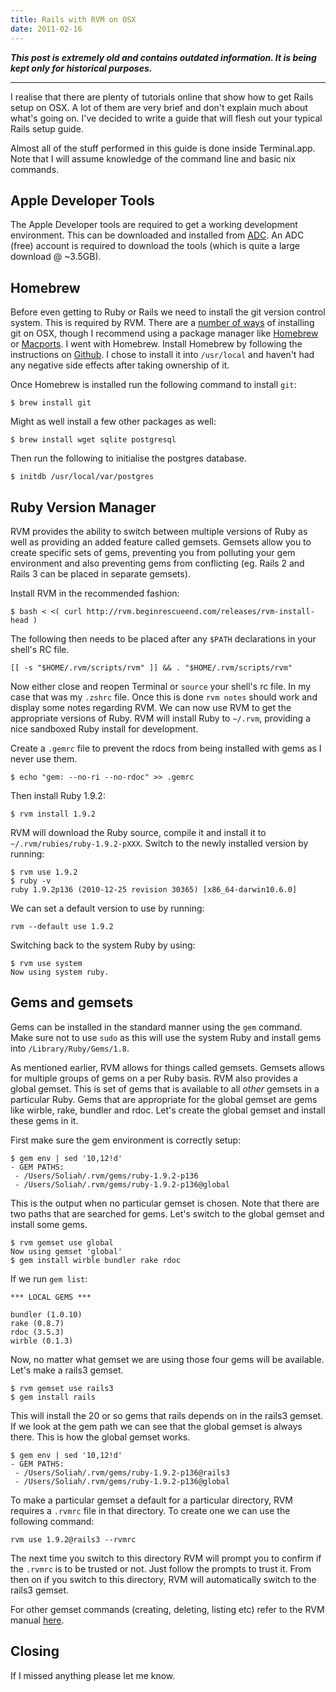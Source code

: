 ```yaml
---
title: Rails with RVM on OSX
date: 2011-02-16
---
```


_**This post is extremely old and contains outdated information. It is being kept only for historical purposes.**_

---

I realise that there are plenty of tutorials online that show how to get Rails
setup on OSX. A lot of them are very brief and don't explain much about what's
going on. I've decided to write a guide that will flesh out your typical Rails
setup guide.

Almost all of the stuff performed in this guide is done inside Terminal.app.
Note that I will assume knowledge of the command line and basic nix commands.

## Apple Developer Tools

The Apple Developer tools are required to get a working development
environment. This can be downloaded and installed from
[ADC](http://connect.apple.com/). An ADC (free) account is required to download
the tools (which is quite a large download @ ~3.5GB).

## Homebrew

Before even getting to Ruby or Rails we need to install the git version control
system. This is required by RVM. There are a [number of
ways](http://help.github.com/mac-git-installation/) of installing git on OSX,
though I recommend using a package manager like
[Homebrew](http://mxcl.github.com/homebrew) or
[Macports](http://www.macports.org/). I went with Homebrew. Install Homebrew by
following the instructions on
[Github](https://github.com/mxcl/homebrew/wiki/installation). I chose to
install it into `/usr/local` and haven't had any negative side effects after
taking ownership of it.

Once Homebrew is installed run the following command to install `git`:

    $ brew install git

Might as well install a few other packages as well:

    $ brew install wget sqlite postgresql

Then run the following to initialise the postgres database.

    $ initdb /usr/local/var/postgres

## Ruby Version Manager

RVM provides the ability to switch between multiple versions of Ruby as well as
providing an added feature called gemsets. Gemsets allow you to create specific
sets of gems, preventing you from polluting your gem environment and also
preventing gems from conflicting (eg. Rails 2 and Rails 3 can be placed in
separate gemsets).

Install RVM in the recommended fashion:

    $ bash < <( curl http://rvm.beginrescueend.com/releases/rvm-install-head )

The following then needs to be placed after any `$PATH` declarations in your shell's RC file.

    [[ -s "$HOME/.rvm/scripts/rvm" ]] && . "$HOME/.rvm/scripts/rvm"

Now either close and reopen Terminal or `source` your shell's rc file. In my
case that was my `.zshrc` file. Once this is done `rvm notes` should work and
display some notes regarding RVM. We can now use RVM to get the appropriate
versions of Ruby. RVM will install Ruby to `~/.rvm`, providing a nice sandboxed
Ruby install for development.

Create a `.gemrc` file to prevent the rdocs from being installed with gems as I
never use them.

    $ echo "gem: --no-ri --no-rdoc" >> .gemrc

Then install Ruby 1.9.2:

    $ rvm install 1.9.2

RVM will download the Ruby source, compile it and install it to
`~/.rvm/rubies/ruby-1.9.2-pXXX`. Switch to the newly installed version by
running:

    $ rvm use 1.9.2
    $ ruby -v
    ruby 1.9.2p136 (2010-12-25 revision 30365) [x86_64-darwin10.6.0]

We can set a default version to use by running:

    rvm --default use 1.9.2

Switching back to the system Ruby by using:

    $ rvm use system
    Now using system ruby.

## Gems and gemsets

Gems can be installed in the standard manner using the `gem` command. Make sure
not to use `sudo` as this will use the system Ruby and install gems into
`/Library/Ruby/Gems/1.8`.

As mentioned earlier, RVM allows for things called gemsets. Gemsets allows for
multiple groups of gems on a per Ruby basis. RVM also provides a global gemset.
This is set of gems that is available to all _other_ gemsets in a particular
Ruby. Gems that are appropriate for the global gemset are gems like wirble,
rake, bundler and rdoc. Let's create the global gemset and install these gems
in it.

First make sure the gem environment is correctly setup:

    $ gem env | sed '10,12!d'
    - GEM PATHS:
     - /Users/Soliah/.rvm/gems/ruby-1.9.2-p136
     - /Users/Soliah/.rvm/gems/ruby-1.9.2-p136@global

This is the output when no particular gemset is chosen. Note that there are two
paths that are searched for gems. Let's switch to the global gemset and install
some gems.

    $ rvm gemset use global
    Now using gemset 'global'
    $ gem install wirble bundler rake rdoc

If we run `gem list`:

    *** LOCAL GEMS ***

    bundler (1.0.10)
    rake (0.8.7)
    rdoc (3.5.3)
    wirble (0.1.3)

Now, no matter what gemset we are using those four gems will be available.
Let's make a rails3 gemset.

    $ rvm gemset use rails3
    $ gem install rails

This will install the 20 or so gems that rails depends on in the rails3 gemset.
If we look at the gem path we can see that the global gemset is always there.
This is how the global gemset works.

    $ gem env | sed '10,12!d'
    - GEM PATHS:
     - /Users/Soliah/.rvm/gems/ruby-1.9.2-p136@rails3
     - /Users/Soliah/.rvm/gems/ruby-1.9.2-p136@global

To make a particular gemset a default for a particular directory, RVM requires
a `.rvmrc` file in that directory. To create one we can use the following
command:

    rvm use 1.9.2@rails3 --rvmrc

The next time you switch to this directory RVM will prompt you to confirm if
the `.rvmrc` is to be trusted or not. Just follow the prompts to trust it. From
then on if you switch to this directory, RVM will automatically switch to the
rails3 gemset.

For other gemset commands (creating, deleting, listing etc) refer to the RVM
manual [here](http://rvm.beginrescueend.com/gemsets/).

## Closing

If I missed anything please let me know.
